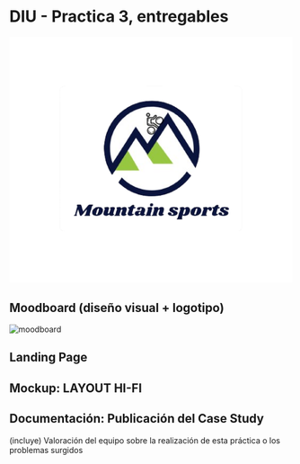 # DIU - Practica 3, entregables
![logo](logo_transparente.png)
## Moodboard (diseño visual + logotipo)   
![moodboard](moodboard.png)

## Landing Page


## Mockup: LAYOUT HI-FI


## Documentación: Publicación del Case Study


(incluye) Valoración del equipo sobre la realización de esta práctica o los problemas surgidos
 
